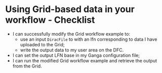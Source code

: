 # Using Grid-based data in your workflow - Checklist

* I can successfully modify the Grid workflow example to:
  * use an input `DiracFile` to with an lfn corresponding to data I have uploaded to the Grid;
  * write the output data to my user area on the DFC.
* I can set the output LFN base in my Ganga configuration file;
* I can run the modified Grid workflow example and retrieve the output from the Grid.
